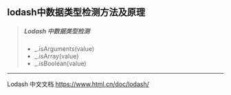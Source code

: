 ## lodash中数据类型检测方法及原理


> ##### Lodash 中数据类型检测
> * _.isArguments(value)
> * _.isArray(value)
> * _.isBoolean(value)

***
Lodash 中文文档 https://www.html.cn/doc/lodash/
